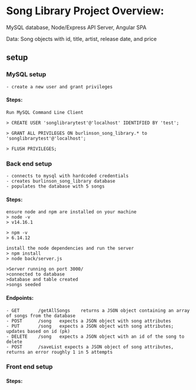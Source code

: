 # Song Library Project Overview:
MySQL database, Node/Express API Server, Angular SPA

Data: Song objects with id, title, artist, release date, and price






## setup

### MySQL setup
	- create a new user and grant privileges

#### Steps:

	Run MySQL Command Line Client

	> CREATE USER 'songlibrarytest'@'localhost' IDENTIFIED BY 'test';

	> GRANT ALL PRIVILEGES ON burlinson_song_library.* to 'songlibrarytest'@'localhost';

	> FLUSH PRIVILEGES;



### Back end setup
	- connects to mysql with hardcoded credentials
	- creates burlinson_song_library database
	- populates the database with 5 songs

#### Steps:
	ensure node and npm are installed on your machine
	> node -v
	> v14.16.1

	> npm -v
	> 6.14.12

	install the node dependencies and run the server
	> npm install
	> node back/server.js

	>Server running on port 3000/
	>connected to database
	>database and table created
	>songs seeded

#### Endpoints:
	- GET 		/getAllSongs	returns a JSON object containing an array of songs from the database
	- POST		/song 	expects a JSON object with song attributes
	- PUT 		/song	expects a JSON object with song attributes; updates based on id (pk)
	- DELETE	/song	expects a JSON object with an id of the song to delete
	- POST		/saveList expects a JSON object of song attributes, returns an error roughly 1 in 5 attempts

### Front end setup

#### Steps:

